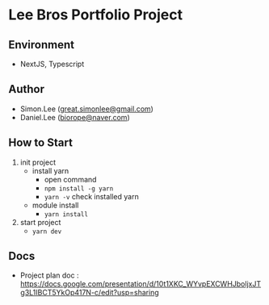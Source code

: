 # Lee Bros Portfolio Project

## Environment

- NextJS, Typescript

## Author

- Simon.Lee (great.simonlee@gmail.com)
- Daniel.Lee (biorope@naver.com)

## How to Start

1.  init project
    - install yarn
      - open command
      - `npm install -g yarn`
      - `yarn -v` check installed yarn
    - module install
      - `yarn install`
2.  start project
    - `yarn dev`

## Docs

- Project plan doc : https://docs.google.com/presentation/d/10t1XKC_WYvpEXCWHJboljxJTg3L1IBCT5YkOp417N-c/edit?usp=sharing
